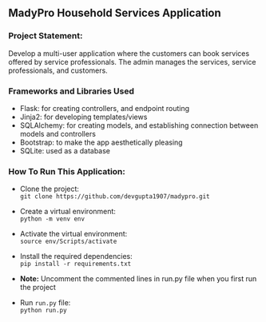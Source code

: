 ## MadyPro Household Services Application

### Project Statement: 
Develop a multi-user application where the customers can book services offered by service professionals. The admin manages the services, service professionals, and customers.

### Frameworks and Libraries Used
- Flask: for creating controllers, and endpoint routing
- Jinja2: for developing templates/views
- SQLAlchemy: for creating models, and establishing connection between models and controllers
- Bootstrap: to make the app aesthetically pleasing
- SQLite: used as a database


### How To Run This Application:
- Clone the project:<br>
`git clone https://github.com/devgupta1907/madypro.git`

- Create a virtual environment: <br>
`python -m venv env`

- Activate the virtual environment: <br>
`source env/Scripts/activate`

- Install the required dependencies: <br>
`pip install -r requirements.txt`

- <b>Note:</b> Uncomment the commented lines in run.py file when you first run the project

- Run `run.py` file: <br>
`python run.py`


